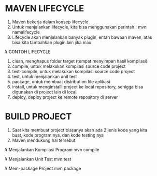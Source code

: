 # MAVEN LIFECYCLE

1. Maven bekerja dalam konsep lifecycle
2. Untuk menjalankan lifecycle, kita bisa menggunakan perintah : mvn namalifecycle
3. Lifecycle akan menjalankan banyak plugin, entah bawaan maven, atau bisa kita tambahkan plugin lain jika mau


¥ CONTOH LIFECYCLE
1. clean, menghapus folder target (tempat menyimpan hasil kompilasi)
2. compile, untuk melakukan kompilasi source code project
3. test-compile, untuk melakukan kompilasi source code project
4. test, untuk menjalankan unit test
5. package, untuk membuat distribution file aplikasi
6. install, untuk menginstalll project ke local repository, sehigga bisa digunakan di project lain di local
7. deploy,  deploy project ke remote repository di server

# BUILD PROJECT

1. Saat kita membuat project biasanya akan ada 2 jenis kode yang kita buat, kode program nya, dan kode testing nya
2. Maven mendukung hal tersebut

¥ Menjalankan Kompilasi Program
mvn compile

¥ Menjalankan Unit Test
mvn test

¥ Mem-package Project
mvn package